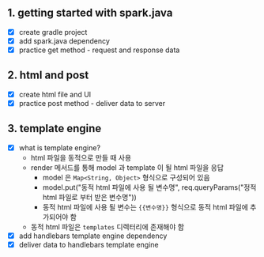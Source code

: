 ## 1. getting started with spark.java

- [x] create gradle project
- [x] add spark.java dependency
- [x] practice get method - request and response data

## 2. html and post

- [x] create html file and UI
- [x] practice post method - deliver data to server

## 3. template engine

- [x] what is template engine?
  - html 파일을 동적으로 만들 때 사용
  - render 메서드를 통해 model 과 template 이 될 html 파일을 응답
    - model 은 `Map<String, Object>` 형식으로 구성되어 있음
    - model.put("동적 html 파일에 사용 될 변수명", req.queryParams("정적 html 파일로 부터 받은 변수명"))
    - 동적 html 파일에 사용 될 변수는 `{{변수명}}` 형식으로 동적 html 파일에 추가되어야 함
  - 동적 html 파일은 `templates` 디렉터리에 존재해야 함
- [x] add handlebars template engine dependency
- [x] deliver data to handlebars template engine
